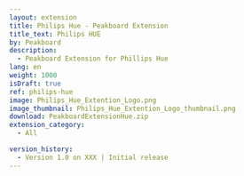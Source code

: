 ```yaml
---
layout: extension
title: Philips Hue - Peakboard Extension
title_text: Philips HUE
by: Peakboard
description: 
  - Peakboard Extension for Phillips Hue
lang: en
weight: 1000
isDraft: true
ref: philips-hue
image: Philips_Hue_Extention_Logo.png
image_thumbnail: Philips_Hue_Extention_Logo_thumbnail.png
download: PeakboardExtensionHue.zip
extension_category:
  - All

version_history:
  - Version 1.0 on XXX | Initial release
---
```

